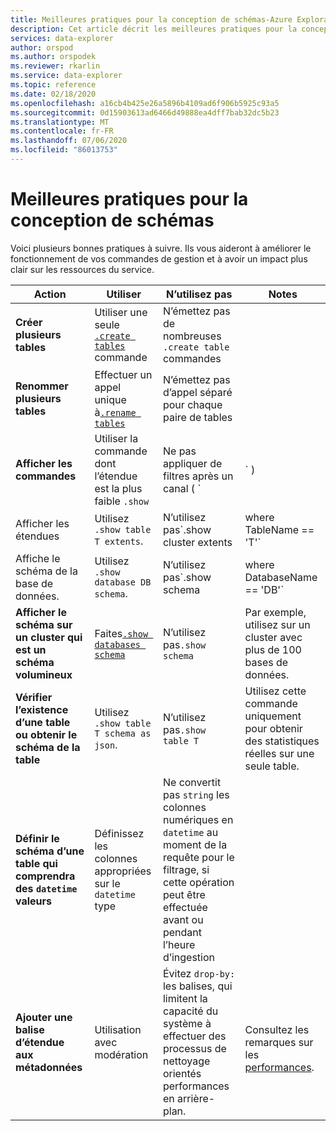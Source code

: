 ```yaml
---
title: Meilleures pratiques pour la conception de schémas-Azure Explorateur de données
description: Cet article décrit les meilleures pratiques pour la conception de schémas dans Azure Explorateur de données.
services: data-explorer
author: orspod
ms.author: orspodek
ms.reviewer: rkarlin
ms.service: data-explorer
ms.topic: reference
ms.date: 02/18/2020
ms.openlocfilehash: a16cb4b425e26a5896b4109ad6f906b5925c93a5
ms.sourcegitcommit: 0d15903613ad6466d49888ea4dff7bab32dc5b23
ms.translationtype: MT
ms.contentlocale: fr-FR
ms.lasthandoff: 07/06/2020
ms.locfileid: "86013753"
---
```

# <a name="best-practices-for-schema-design"></a>Meilleures pratiques pour la conception de schémas

Voici plusieurs bonnes pratiques à suivre. Ils vous aideront à améliorer le fonctionnement de vos commandes de gestion et à avoir un impact plus clair sur les ressources du service.

|Action  |Utiliser  |N’utilisez pas | Notes |
|---------|---------|---------|----
| **Créer plusieurs tables**    |  Utiliser une seule [`.create tables`](create-tables-command.md) commande       | N’émettez pas de nombreuses `.create table` commandes        | |
| **Renommer plusieurs tables**    | Effectuer un appel unique à[`.rename tables`](rename-table-command.md)        |  N’émettez pas d’appel séparé pour chaque paire de tables   |    |
|**Afficher les commandes**   |   Utiliser la commande dont l’étendue est la plus faible `.show` |   Ne pas appliquer de filtres après un canal ( `|` )   </ul></li>  | Limitez l’utilisation autant que possible. Dans la mesure du possible, mettez en cache les informations qu’elles renvoient. |
| Afficher les étendues  | Utilisez `.show table T extents`.   |N’utilisez pas`.show cluster extents | where TableName == 'T'`  |
|  Affiche le schéma de la base de données. |Utilisez `.show database DB schema`.  |  N’utilisez pas`.show schema | where DatabaseName == 'DB'` |
| **Afficher le schéma sur un cluster qui est un schéma volumineux** <br> |Faites[`.show databases schema`](../management/show-schema-database.md) |N’utilisez pas`.show schema`| Par exemple, utilisez sur un cluster avec plus de 100 bases de données.
| **Vérifier l’existence d’une table ou obtenir le schéma de la table**|Utilisez `.show table T schema as json`.|N’utilisez pas`.show table T` |Utilisez cette commande uniquement pour obtenir des statistiques réelles sur une seule table.|
| **Définir le schéma d’une table qui comprendra des `datetime` valeurs**  |Définissez les colonnes appropriées sur le `datetime` type | Ne convertit pas `string` les colonnes numériques en `datetime` au moment de la requête pour le filtrage, si cette opération peut être effectuée avant ou pendant l’heure d’ingestion|
| **Ajouter une balise d’étendue aux métadonnées** |Utilisation avec modération |Évitez `drop-by:` les balises, qui limitent la capacité du système à effectuer des processus de nettoyage orientés performances en arrière-plan.|  <br> Consultez les remarques sur les [performances](../management/extents-overview.md#extent-tagging). |
